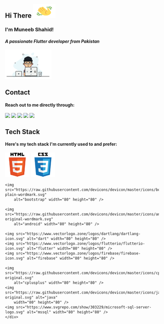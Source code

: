 <h2> Hi There
    <img src="https://raw.githubusercontent.com/codewithowais/codewithowais/master/wave.gif"
        alt="Waving hand animated gif" height="45" width="75" /></h2>
<h3> I'm Muneeb Shahid!</h3>
<h4><i>A passionate Flutter developer from Pakistan</i></h4>
<div>
    <img src="https://raw.githubusercontent.com/codewithowais/codewithowais/master/coding.gif" width="30%"
        loop=infinite>
</div>

<h2>Contact</h2>
<h4>Reach out to me directly through:</h4>

<a href="https://www.linkedin.com/in/muneeb-shahid-0b3998251/" target="_blank">
    <img src="https://img.shields.io/badge/LinkedIn-0077B5?style=for-the-badge&logo=linkedin&logoColor=white" /></a>

<a href="https://wa.me/923430276090/" target="_blank">
    <img src="https://img.shields.io/badge/WhatsApp-25D366?style=for-the-badge&logo=whatsapp&logoColor=white" /></a>

<a href="https://www.facebook.com/muneeb.shahid.98499/" target="_blank">
    <img src="https://img.shields.io/badge/Facebook-1877F2?style=for-the-badge&logo=facebook&logoColor=white" /></a>

<a href="https://www.facebook.com/messages/t/100026099900079" target="_blank">
    <img src="https://img.shields.io/badge/Messenger-00B2FF?style=for-the-badge&logo=messenger&logoColor=white" /></a>

<a href="mailto:muneebshahid0102@gmail.com" target="_blank">
    <img src="https://img.shields.io/badge/Gmail-D14836?style=for-the-badge&logo=gmail&logoColor=white" /></a>


<h2>Tech Stack</h2>
<h4>Here's my tech stack I'm currently used to and prefer:</h4>


<div>
    <img src="https://raw.githubusercontent.com/devicons/devicon/master/icons/html5/html5-original-wordmark.svg"
        alt="html5" width="80" height="80" />
    <img src="https://raw.githubusercontent.com/devicons/devicon/master/icons/css3/css3-original-wordmark.svg"
        alt="css3" width="80" height="80" />

    <img src="https://raw.githubusercontent.com/devicons/devicon/master/icons/bootstrap/bootstrap-plain-wordmark.svg"
        alt="bootstrap" width="80" height="80" />

    <img src="https://raw.githubusercontent.com/devicons/devicon/master/icons/android/android-original-wordmark.svg"
        alt="android" width="80" height="80" />

    <img src="https://www.vectorlogo.zone/logos/dartlang/dartlang-icon.svg" alt="dart" width="80" height="80" />
    <img src="https://www.vectorlogo.zone/logos/flutterio/flutterio-icon.svg" alt="flutter" width="80" height="80" />
    <img src="https://www.vectorlogo.zone/logos/firebase/firebase-icon.svg" alt="firebase" width="80" height="80" />

    <img src="https://raw.githubusercontent.com/devicons/devicon/master/icons/cplusplus/cplusplus-original.svg"
        alt="cplusplus" width="80" height="80" />
    <img src="https://raw.githubusercontent.com/devicons/devicon/master/icons/java/java-original.svg" alt="java"
        width="80" height="80" />
    <img src="https://www.svgrepo.com/show/303229/microsoft-sql-server-logo.svg" alt="mssql" width="80" height="80" />
    </div>

